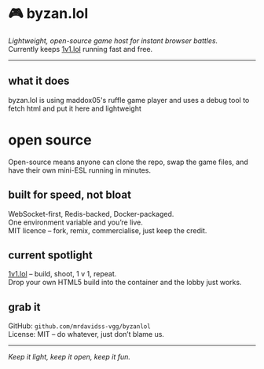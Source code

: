 # 🎮 byzan.lol  
*Lightweight, open-source game host for instant browser battles.*  
Currently keeps [1v1.lol](https://1v1.lol) running fast and free.

---

## what it does  
byzan.lol is using maddox05's ruffle game player and uses a debug tool to fetch html and put it here and lightweight 

# open source
Open-source means anyone can clone the repo, swap the game files, and have their own mini-ESL running in minutes.

## built for speed, not bloat  
WebSocket-first, Redis-backed, Docker-packaged.  
One environment variable and you’re live.  
MIT licence – fork, remix, commercialise, just keep the credit.

## current spotlight  
[1v1.lol](https://1v1.lol) – build, shoot, 1 v 1, repeat.  
Drop your own HTML5 build into the container and the lobby just works.


## grab it  
GitHub: `github.com/mrdavidss-vgg/byzanlol`  
License: MIT – do whatever, just don’t blame us.

---  
*Keep it light, keep it open, keep it fun.*
